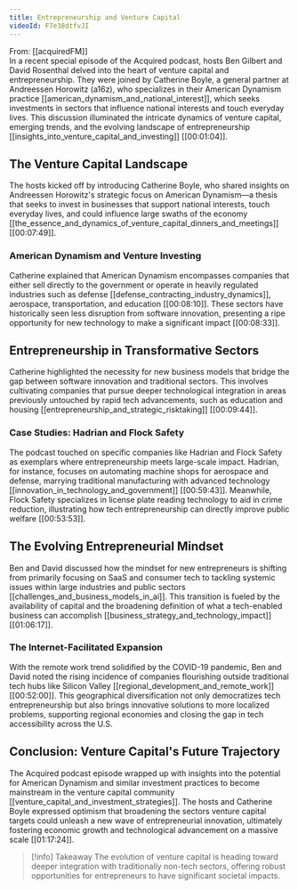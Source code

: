 ```yaml
---
title: Entrepreneurship and Venture Capital
videoId: F7e38dtfvJI
---
```


From: [[acquiredFM]] <br/> 
In a recent special episode of the Acquired podcast, hosts Ben Gilbert and David Rosenthal delved into the heart of venture capital and entrepreneurship. They were joined by Catherine Boyle, a general partner at Andreessen Horowitz (a16z), who specializes in their American Dynamism practice [[american_dynamism_and_national_interest]], which seeks investments in sectors that influence national interests and touch everyday lives. This discussion illuminated the intricate dynamics of venture capital, emerging trends, and the evolving landscape of entrepreneurship [[insights_into_venture_capital_and_investing]] [<a class="yt-timestamp" data-t="00:01:04">[00:01:04]</a>].

## The Venture Capital Landscape

The hosts kicked off by introducing Catherine Boyle, who shared insights on Andreessen Horowitz's strategic focus on American Dynamism—a thesis that seeks to invest in businesses that support national interests, touch everyday lives, and could influence large swaths of the economy [[the_essence_and_dynamics_of_venture_capital_dinners_and_meetings]] [<a class="yt-timestamp" data-t="00:07:49">[00:07:49]</a>].

### American Dynamism and Venture Investing

Catherine explained that American Dynamism encompasses companies that either sell directly to the government or operate in heavily regulated industries such as defense [[defense_contracting_industry_dynamics]], aerospace, transportation, and education [<a class="yt-timestamp" data-t="00:08:10">[00:08:10]</a>]. These sectors have historically seen less disruption from software innovation, presenting a ripe opportunity for new technology to make a significant impact [<a class="yt-timestamp" data-t="00:08:33">[00:08:33]</a>].

## Entrepreneurship in Transformative Sectors

Catherine highlighted the necessity for new business models that bridge the gap between software innovation and traditional sectors. This involves cultivating companies that pursue deeper technological integration in areas previously untouched by rapid tech advancements, such as education and housing [[entrepreneurship_and_strategic_risktaking]] [<a class="yt-timestamp" data-t="00:09:44">[00:09:44]</a>].

### Case Studies: Hadrian and Flock Safety

The podcast touched on specific companies like Hadrian and Flock Safety as exemplars where entrepreneurship meets large-scale impact. Hadrian, for instance, focuses on automating machine shops for aerospace and defense, marrying traditional manufacturing with advanced technology [[innovation_in_technology_and_government]] [<a class="yt-timestamp" data-t="00:59:43">[00:59:43]</a>]. Meanwhile, Flock Safety specializes in license plate reading technology to aid in crime reduction, illustrating how tech entrepreneurship can directly improve public welfare [<a class="yt-timestamp" data-t="00:53:53">[00:53:53]</a>].

## The Evolving Entrepreneurial Mindset

Ben and David discussed how the mindset for new entrepreneurs is shifting from primarily focusing on SaaS and consumer tech to tackling systemic issues within large industries and public sectors [[challenges_and_business_models_in_ai]]. This transition is fueled by the availability of capital and the broadening definition of what a tech-enabled business can accomplish [[business_strategy_and_technology_impact]] [<a class="yt-timestamp" data-t="01:06:17">[01:06:17]</a>].

### The Internet-Facilitated Expansion

With the remote work trend solidified by the COVID-19 pandemic, Ben and David noted the rising incidence of companies flourishing outside traditional tech hubs like Silicon Valley [[regional_development_and_remote_work]] [<a class="yt-timestamp" data-t="00:52:00">[00:52:00]</a>]. This geographical diversification not only democratizes tech entrepreneurship but also brings innovative solutions to more localized problems, supporting regional economies and closing the gap in tech accessibility across the U.S.

## Conclusion: Venture Capital's Future Trajectory

The Acquired podcast episode wrapped up with insights into the potential for American Dynamism and similar investment practices to become mainstream in the venture capital community [[venture_capital_and_investment_strategies]]. The hosts and Catherine Boyle expressed optimism that broadening the sectors venture capital targets could unleash a new wave of entrepreneurial innovation, ultimately fostering economic growth and technological advancement on a massive scale [<a class="yt-timestamp" data-t="01:17:24">[01:17:24]</a>].

> [!info] Takeaway
> The evolution of venture capital is heading toward deeper integration with traditionally non-tech sectors, offering robust opportunities for entrepreneurs to have significant societal impacts.